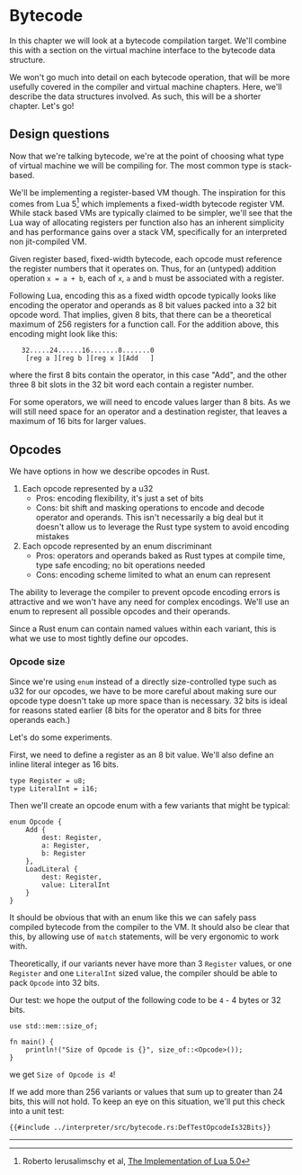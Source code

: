 # Bytecode

In this chapter we will look at a bytecode compilation target. We'll combine
this with a section on the virtual machine interface to the bytecode data
structure.

We won't go much into detail on each bytecode operation, that will be more
usefully covered in the compiler and virtual machine chapters. Here, we'll
describe the data structures involved. As such, this will be a shorter
chapter. Let's go!


## Design questions

Now that we're talking bytecode, we're at the point of choosing what type of
virtual machine we will be compiling for. The most common type is stack-based.

We'll be implementing a register-based VM though. The inspiration for this
comes from Lua 5[^1] which implements a fixed-width bytecode register VM. While
stack based VMs are typically claimed to be simpler, we'll see that the Lua
way of allocating registers per function also has an inherent simplicity and
has performance gains over a stack VM, specifically for an interpreted
non jit-compiled VM.

Given register based, fixed-width bytecode, each opcode must reference the
register numbers that it operates on. Thus, for an (untyped) addition
operation `x = a + b`, each of `x`, `a` and `b` must be associated with a
register.

Following Lua, encoding this as a fixed width opcode typically looks like
encoding the operator and operands as 8 bit values packed into a 32 bit opcode
word. That implies, given 8 bits, that there can be a theoretical maximum of
256 registers for a function call. For the addition above, this encoding
might look like this:

```ignore
   32.....24......16.......8.......0
    [reg a ][reg b ][reg x ][Add   ]
```

where the first 8 bits contain the operator, in this case "Add", and the
other three 8 bit slots in the 32 bit word each contain a register number.

For some operators, we will need to encode values larger than 8 bits. As
we will still need space for an operator and a destination register, that
leaves a maximum of 16 bits for larger values.


## Opcodes

We have options in how we describe opcodes in Rust.

1. Each opcode represented by a u32
    * Pros: encoding flexibility, it's just a set of bits
    * Cons: bit shift and masking operations to encode and decode operator
      and operands. This isn't necessarily a big deal but it doesn't allow
      us to leverage the Rust type system to avoid encoding mistakes
1. Each opcode represented by an enum discriminant
    * Pros: operators and operands baked as Rust types at compile time, type
      safe encoding; no bit operations needed
    * Cons: encoding scheme limited to what an enum can represent

The ability to leverage the compiler to prevent opcode encoding errors is
attractive and we won't have any need for complex encodings. We'll use an enum
to represent all possible opcodes and their operands.

Since a Rust enum can contain named values within each variant, this is what
we use to most tightly define our opcodes.

### Opcode size

Since we're using `enum` instead of a directly size-controlled type such as u32
for our opcodes, we have to be more careful about making sure our opcode type
doesn't take up more space than is necessary.  32 bits is ideal for reasons
stated earlier (8 bits for the operator and 8 bits for three operands each.)

Let's do some experiments.

First, we need to define a register as an 8 bit value. We'll also define an
inline literal integer as 16 bits.

```rust,ignore
type Register = u8;
type LiteralInt = i16;
```

Then we'll create an opcode enum with a few variants that might be typical:

```rust,ignore
enum Opcode {
    Add {
        dest: Register,
        a: Register,
        b: Register
    },
    LoadLiteral {
        dest: Register,
        value: LiteralInt
    }
}
```

It should be obvious that with an enum like this we can safely pass compiled
bytecode from the compiler to the VM. It should also be clear that this, by
allowing use of `match` statements, will be very ergonomic to work with.

Theoretically, if our variants never have more than 3 `Register` values, or
one `Register` and one `LiteralInt` sized value, the compiler should be able
to pack `Opcode` into 32 bits.

Our test: we hope the output of the following code to be `4` - 4 bytes or 32
bits.

```rust,ignore
use std::mem::size_of;

fn main() {
    println!("Size of Opcode is {}", size_of::<Opcode>());
}
```

we get `Size of Opcode is 4`!

If we add more than 256 variants or values that sum up to greater than 24 bits,
this will not hold. To keep an eye on this situation, we'll put this check
into a unit test:

```rust,ignore
{{#include ../interpreter/src/bytecode.rs:DefTestOpcodeIs32Bits}}
```

---

[^1]: Roberto Ierusalimschy et al, [The Implementation of Lua 5.0](https://www.lua.org/doc/jucs05.pdf)
